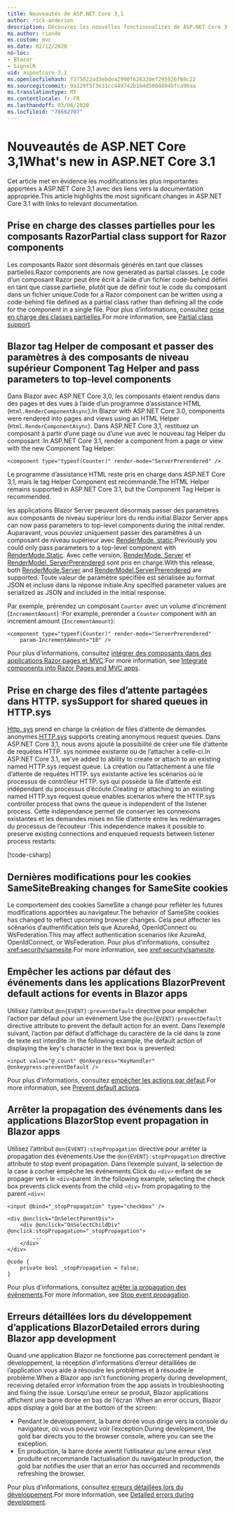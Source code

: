 ```yaml
---
title: Nouveautés de ASP.NET Core 3,1
author: rick-anderson
description: Découvrez les nouvelles fonctionnalités de ASP.NET Core 3,1.
ms.author: riande
ms.custom: mvc
ms.date: 02/12/2020
no-loc:
- Blazor
- SignalR
uid: aspnetcore-3.1
ms.openlocfilehash: f375022ad3ebdea2990f626320ef295926f88c22
ms.sourcegitcommit: 9a129f5f3e31cc449742b164d5004894bfca90aa
ms.translationtype: MT
ms.contentlocale: fr-FR
ms.lasthandoff: 03/06/2020
ms.locfileid: "78662707"
---
```

# <a name="whats-new-in-aspnet-core-31"></a><span data-ttu-id="6b5d4-103">Nouveautés de ASP.NET Core 3,1</span><span class="sxs-lookup"><span data-stu-id="6b5d4-103">What's new in ASP.NET Core 3.1</span></span>

<span data-ttu-id="6b5d4-104">Cet article met en évidence les modifications les plus importantes apportées à ASP.NET Core 3,1 avec des liens vers la documentation appropriée.</span><span class="sxs-lookup"><span data-stu-id="6b5d4-104">This article highlights the most significant changes in ASP.NET Core 3.1 with links to relevant documentation.</span></span>

## <a name="partial-class-support-for-razor-components"></a><span data-ttu-id="6b5d4-105">Prise en charge des classes partielles pour les composants Razor</span><span class="sxs-lookup"><span data-stu-id="6b5d4-105">Partial class support for Razor components</span></span>

<span data-ttu-id="6b5d4-106">Les composants Razor sont désormais générés en tant que classes partielles.</span><span class="sxs-lookup"><span data-stu-id="6b5d4-106">Razor components are now generated as partial classes.</span></span> <span data-ttu-id="6b5d4-107">Le code d’un composant Razor peut être écrit à l’aide d’un fichier code-behind défini en tant que classe partielle, plutôt que de définir tout le code du composant dans un fichier unique.</span><span class="sxs-lookup"><span data-stu-id="6b5d4-107">Code for a Razor component can be written using a code-behind file defined as a partial class rather than defining all the code for the component in a single file.</span></span> <span data-ttu-id="6b5d4-108">Pour plus d’informations, consultez [prise en charge des classes partielles](xref:blazor/components#partial-class-support).</span><span class="sxs-lookup"><span data-stu-id="6b5d4-108">For more information, see [Partial class support](xref:blazor/components#partial-class-support).</span></span>

## <a name="opno-locblazor-component-tag-helper-and-pass-parameters-to-top-level-components"></a>Blazor<span data-ttu-id="6b5d4-109"> tag Helper de composant et passer des paramètres à des composants de niveau supérieur</span><span class="sxs-lookup"><span data-stu-id="6b5d4-109"> Component Tag Helper and pass parameters to top-level components</span></span>

<span data-ttu-id="6b5d4-110">Dans Blazor avec ASP.NET Core 3,0, les composants étaient rendus dans des pages et des vues à l’aide d’un programme d’assistance HTML (`Html.RenderComponentAsync`).</span><span class="sxs-lookup"><span data-stu-id="6b5d4-110">In Blazor with ASP.NET Core 3.0, components were rendered into pages and views using an HTML Helper (`Html.RenderComponentAsync`).</span></span> <span data-ttu-id="6b5d4-111">Dans ASP.NET Core 3,1, restituez un composant à partir d’une page ou d’une vue avec le nouveau tag Helper du composant :</span><span class="sxs-lookup"><span data-stu-id="6b5d4-111">In ASP.NET Core 3.1, render a component from a page or view with the new Component Tag Helper:</span></span>

```cshtml
<component type="typeof(Counter)" render-mode="ServerPrerendered" />
```

<span data-ttu-id="6b5d4-112">Le programme d’assistance HTML reste pris en charge dans ASP.NET Core 3,1, mais le tag Helper Component est recommandé.</span><span class="sxs-lookup"><span data-stu-id="6b5d4-112">The HTML Helper remains supported in ASP.NET Core 3.1, but the Component Tag Helper is recommended.</span></span>

<span data-ttu-id="6b5d4-113">les applications Blazor Server peuvent désormais passer des paramètres aux composants de niveau supérieur lors du rendu initial.</span><span class="sxs-lookup"><span data-stu-id="6b5d4-113">Blazor Server apps can now pass parameters to top-level components during the initial render.</span></span> <span data-ttu-id="6b5d4-114">Auparavant, vous pouviez uniquement passer des paramètres à un composant de niveau supérieur avec [RenderMode. static](xref:Microsoft.AspNetCore.Mvc.Rendering.RenderMode.Static).</span><span class="sxs-lookup"><span data-stu-id="6b5d4-114">Previously you could only pass parameters to a top-level component with [RenderMode.Static](xref:Microsoft.AspNetCore.Mvc.Rendering.RenderMode.Static).</span></span> <span data-ttu-id="6b5d4-115">Avec cette version, [RenderMode. Server](xref:Microsoft.AspNetCore.Mvc.Rendering.RenderMode.Server) et [RenderModel. ServerPrerendered](xref:Microsoft.AspNetCore.Mvc.Rendering.RenderMode.ServerPrerendered) sont pris en charge.</span><span class="sxs-lookup"><span data-stu-id="6b5d4-115">With this release, both [RenderMode.Server](xref:Microsoft.AspNetCore.Mvc.Rendering.RenderMode.Server) and [RenderModel.ServerPrerendered](xref:Microsoft.AspNetCore.Mvc.Rendering.RenderMode.ServerPrerendered) are supported.</span></span> <span data-ttu-id="6b5d4-116">Toute valeur de paramètre spécifiée est sérialisée au format JSON et incluse dans la réponse initiale.</span><span class="sxs-lookup"><span data-stu-id="6b5d4-116">Any specified parameter values are serialized as JSON and included in the initial response.</span></span>

<span data-ttu-id="6b5d4-117">Par exemple, prérendez un composant `Counter` avec un volume d’incrément (`IncrementAmount`) :</span><span class="sxs-lookup"><span data-stu-id="6b5d4-117">For example, prerender a `Counter` component with an increment amount (`IncrementAmount`):</span></span>

```cshtml
<component type="typeof(Counter)" render-mode="ServerPrerendered" 
    param-IncrementAmount="10" />
```

<span data-ttu-id="6b5d4-118">Pour plus d’informations, consultez [intégrer des composants dans des applications Razor pages et MVC](xref:blazor/integrate-components).</span><span class="sxs-lookup"><span data-stu-id="6b5d4-118">For more information, see [Integrate components into Razor Pages and MVC apps](xref:blazor/integrate-components).</span></span>

## <a name="support-for-shared-queues-in-httpsys"></a><span data-ttu-id="6b5d4-119">Prise en charge des files d’attente partagées dans HTTP. sys</span><span class="sxs-lookup"><span data-stu-id="6b5d4-119">Support for shared queues in HTTP.sys</span></span>

<span data-ttu-id="6b5d4-120">[Http. sys](xref:fundamentals/servers/httpsys) prend en charge la création de files d’attente de demandes anonymes.</span><span class="sxs-lookup"><span data-stu-id="6b5d4-120">[HTTP.sys](xref:fundamentals/servers/httpsys) supports creating anonymous request queues.</span></span> <span data-ttu-id="6b5d4-121">Dans ASP.NET Core 3,1, nous avons ajouté la possibilité de créer une file d’attente de requêtes HTTP. sys nommée existante ou de l’attacher à celle-ci.</span><span class="sxs-lookup"><span data-stu-id="6b5d4-121">In ASP.NET Core 3.1, we've added to ability to create or attach to an existing named HTTP.sys request queue.</span></span> <span data-ttu-id="6b5d4-122">La création ou l’attachement à une file d’attente de requêtes HTTP. sys existante active les scénarios où le processus de contrôleur HTTP. sys qui possède la file d’attente est indépendant du processus d’écoute.</span><span class="sxs-lookup"><span data-stu-id="6b5d4-122">Creating or attaching to an existing named HTTP.sys request queue enables scenarios where the HTTP.sys controller process that owns the queue is independent of the listener process.</span></span> <span data-ttu-id="6b5d4-123">Cette indépendance permet de conserver les connexions existantes et les demandes mises en file d’attente entre les redémarrages du processus de l’écouteur :</span><span class="sxs-lookup"><span data-stu-id="6b5d4-123">This independence makes it possible to preserve existing connections and enqueued requests between listener process restarts:</span></span>

[!code-csharp[](sample/Program.cs?name=snippet)]

## <a name="breaking-changes-for-samesite-cookies"></a><span data-ttu-id="6b5d4-124">Dernières modifications pour les cookies SameSite</span><span class="sxs-lookup"><span data-stu-id="6b5d4-124">Breaking changes for SameSite cookies</span></span>

<span data-ttu-id="6b5d4-125">Le comportement des cookies SameSite a changé pour refléter les futures modifications apportées au navigateur.</span><span class="sxs-lookup"><span data-stu-id="6b5d4-125">The behavior of SameSite cookies has changed to reflect upcoming browser changes.</span></span> <span data-ttu-id="6b5d4-126">Cela peut affecter les scénarios d’authentification tels que AzureAd, OpenIdConnect ou WsFederation.</span><span class="sxs-lookup"><span data-stu-id="6b5d4-126">This may affect authentication scenarios like AzureAd, OpenIdConnect, or WsFederation.</span></span> <span data-ttu-id="6b5d4-127">Pour plus d’informations, consultez <xref:security/samesite>.</span><span class="sxs-lookup"><span data-stu-id="6b5d4-127">For more information, see <xref:security/samesite>.</span></span>

## <a name="prevent-default-actions-for-events-in-opno-locblazor-apps"></a><span data-ttu-id="6b5d4-128">Empêcher les actions par défaut des événements dans les applications Blazor</span><span class="sxs-lookup"><span data-stu-id="6b5d4-128">Prevent default actions for events in Blazor apps</span></span>

<span data-ttu-id="6b5d4-129">Utilisez l’attribut `@on{EVENT}:preventDefault` directive pour empêcher l’action par défaut pour un événement.</span><span class="sxs-lookup"><span data-stu-id="6b5d4-129">Use the `@on{EVENT}:preventDefault` directive attribute to prevent the default action for an event.</span></span> <span data-ttu-id="6b5d4-130">Dans l’exemple suivant, l’action par défaut d’affichage du caractère de la clé dans la zone de texte est interdite :</span><span class="sxs-lookup"><span data-stu-id="6b5d4-130">In the following example, the default action of displaying the key's character in the text box is prevented:</span></span>

```razor
<input value="@_count" @onkeypress="KeyHandler" @onkeypress:preventDefault />
```

<span data-ttu-id="6b5d4-131">Pour plus d’informations, consultez [empêcher les actions par défaut](xref:blazor/event-handling#prevent-default-actions).</span><span class="sxs-lookup"><span data-stu-id="6b5d4-131">For more information, see [Prevent default actions](xref:blazor/event-handling#prevent-default-actions).</span></span>

## <a name="stop-event-propagation-in-opno-locblazor-apps"></a><span data-ttu-id="6b5d4-132">Arrêter la propagation des événements dans les applications Blazor</span><span class="sxs-lookup"><span data-stu-id="6b5d4-132">Stop event propagation in Blazor apps</span></span>

<span data-ttu-id="6b5d4-133">Utilisez l’attribut `@on{EVENT}:stopPropagation` directive pour arrêter la propagation des événements.</span><span class="sxs-lookup"><span data-stu-id="6b5d4-133">Use the `@on{EVENT}:stopPropagation` directive attribute to stop event propagation.</span></span> <span data-ttu-id="6b5d4-134">Dans l’exemple suivant, la sélection de la case à cocher empêche les événements Click du `<div>` enfant de se propager vers le `<div>`parent :</span><span class="sxs-lookup"><span data-stu-id="6b5d4-134">In the following example, selecting the check box prevents click events from the child `<div>` from propagating to the parent `<div>`:</span></span>

```razor
<input @bind="_stopPropagation" type="checkbox" />

<div @onclick="OnSelectParentDiv">
    <div @onclick="OnSelectChildDiv" @onclick:stopPropagation="_stopPropagation">
        ...
    </div>
</div>

@code {
    private bool _stopPropagation = false;
}
```

<span data-ttu-id="6b5d4-135">Pour plus d’informations, consultez [arrêter la propagation des événements](xref:blazor/event-handling#stop-event-propagation).</span><span class="sxs-lookup"><span data-stu-id="6b5d4-135">For more information, see [Stop event propagation](xref:blazor/event-handling#stop-event-propagation).</span></span>

## <a name="detailed-errors-during-opno-locblazor-app-development"></a><span data-ttu-id="6b5d4-136">Erreurs détaillées lors du développement d’applications Blazor</span><span class="sxs-lookup"><span data-stu-id="6b5d4-136">Detailed errors during Blazor app development</span></span>

<span data-ttu-id="6b5d4-137">Quand une application Blazor ne fonctionne pas correctement pendant le développement, la réception d’informations d’erreur détaillées de l’application vous aide à résoudre les problèmes et à résoudre le problème.</span><span class="sxs-lookup"><span data-stu-id="6b5d4-137">When a Blazor app isn't functioning properly during development, receiving detailed error information from the app assists in troubleshooting and fixing the issue.</span></span> <span data-ttu-id="6b5d4-138">Lorsqu’une erreur se produit, Blazor applications affichent une barre dorée en bas de l’écran :</span><span class="sxs-lookup"><span data-stu-id="6b5d4-138">When an error occurs, Blazor apps display a gold bar at the bottom of the screen:</span></span>

* <span data-ttu-id="6b5d4-139">Pendant le développement, la barre dorée vous dirige vers la console du navigateur, où vous pouvez voir l’exception.</span><span class="sxs-lookup"><span data-stu-id="6b5d4-139">During development, the gold bar directs you to the browser console, where you can see the exception.</span></span>
* <span data-ttu-id="6b5d4-140">En production, la barre dorée avertit l’utilisateur qu’une erreur s’est produite et recommande l’actualisation du navigateur.</span><span class="sxs-lookup"><span data-stu-id="6b5d4-140">In production, the gold bar notifies the user that an error has occurred and recommends refreshing the browser.</span></span>

<span data-ttu-id="6b5d4-141">Pour plus d’informations, consultez [erreurs détaillées lors du développement](xref:blazor/handle-errors#detailed-errors-during-development).</span><span class="sxs-lookup"><span data-stu-id="6b5d4-141">For more information, see [Detailed errors during development](xref:blazor/handle-errors#detailed-errors-during-development).</span></span>
